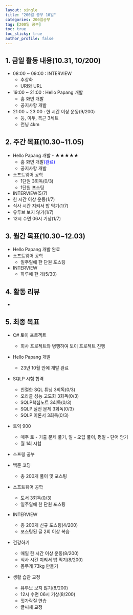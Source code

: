 ```yaml
---
layout: single
title: "200일 공부 10일"
categories: 200일공부
tag: [200일 공부]
toc: true
toc_sticky: true
author_profile: false
---
```


## 1. 금일 활동 내용(10.31, 10/200)

* 08:00 ~ 09:00 : INTERVIEW
  * 추상화
  * URI와 URL
* 19:00 ~ 21:00 : Hello Papang 개발
  * 홈 화면 개발
  * 공지사항 개발
* 21:00 ~ 23:00 : 한 시간 이상 운동(9/200)
  * 등, 이두, 복근 3세트
  * 런닝 4km



##  2. 주간 목표(10.30~11.05)

* Hello Papang 개발 - ★★★★★
  * 홈 화면 개발<span style = "color:blue">(완료)</span>
  * 공지사항 개발
* 소프트웨어 공학
  * 1단원 3회독(0/3)
  * 1단원 포스팅
* INTERVIEW(5/7)
* 한 시간 이상 운동(1/7)
* 식사 시간 지켜서 밥 먹기(1/7)
* 유투브 보지 않기(1/7)
* 12시 수면 06시 기상(1/7)



## 3. 월간 목표(10.30~12.03)

* Hello Papang 개발 완료
* 소프트웨어 공학
  * 일주일에 한 단원 포스팅
* INTERVIEW
  * 하루에 한 개(5/30)




## 4. 활동 리뷰

* 



## 5. 최종 목표

* C# 토이 프로젝트
  * 회사 프로젝트와 병행하여 토이 프로젝트 진행

* Hello Papang 개발
  * 23년 10월 안에 개발 완료
* SQLP 시험 합격
  * 친절한 SQL 튜닝 3회독(0/3)
  * 오라클 성능 고도화 3회독(0/3)
  * SQLP핵심노트 3회독(0/3)
  * SQLP 실전 문제 3회독(0/3)
  * SQLP 이론서 3회독(0/3)
* 토익 900
  * 매주 토 - 기출 문제 풀기, 일 - 오답 풀이, 평일 - 단어 암기
  * 월 1회 시험

* 스프링 공부


* 백준 코딩
  * 총 200개 풀이 및 포스팅
* 소프트웨어 공학
  * 도서 3회독(0/3)
  * 일주일에 한 단원 포스팅
* INTERVIEW
  * 총 200개 신규 포스팅(4/200)
  * 포스팅된 글 2회 이상 복습
* 건강하기
  * 매일 한 시간 이상 운동(8/200)
  * 식사 시간 지켜서 밥 먹기(8/200)
  * 몸무게 73kg 만들기
* 생활 습관 교정
  * 유투브 보지 않기(8/200)
  * 12시 수면 06시 기상(8/200)
  * 젓가락질 연습
  * 글씨체 교정



